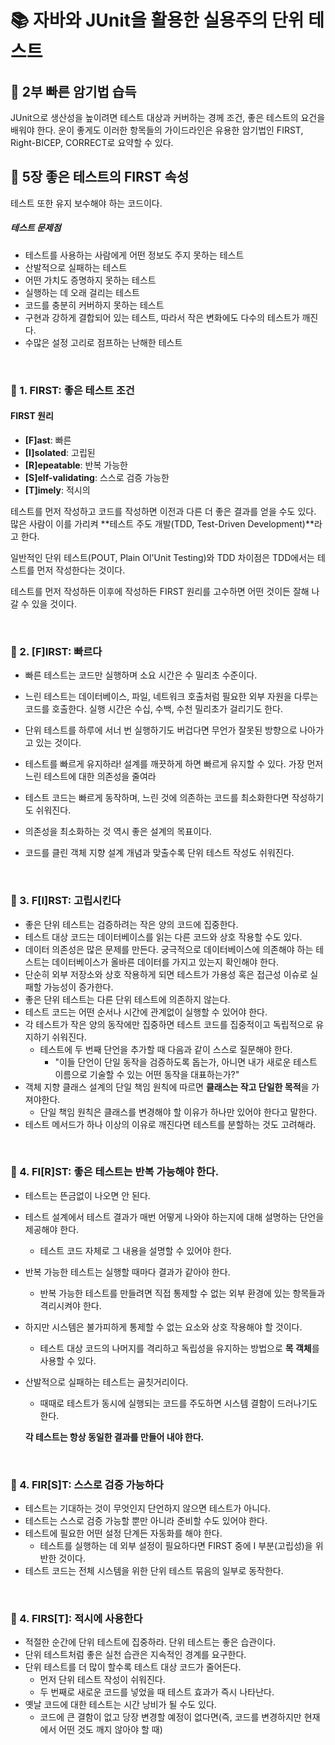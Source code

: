 # 📚 자바와 JUnit을 활용한 실용주의 단위 테스트 
## 📖 2부 빠른 암기법 습득

JUnit으로 생산성을 높이려면 테스트 대상과 커버하는 경께 조건, 좋은 테스트의 요건을 배워야 한다.
운이 좋게도 이러한 항목들의 가이드라인은 유용한 암기법인 FIRST, Right-BICEP, CORRECT로 요약할 수 있다.

## 🔎 5장 좋은 테스트의 FIRST 속성

테스트 또한 유지 보수해야 하는 코드이다. 

##### 테스트 문제점
- 테스트를 사용하는 사람에게 어떤 정보도 주지 못하는 테스트 
- 산발적으로 실패하는 테스트 
- 어떤 가치도 증명하지 못하는 테스트 
- 실행하는 데 오래 걸리는 테스트 
- 코드를 충분히 커버하지 못하는 테스트
- 구현과 강하게 결합되어 있는 테스트, 따라서 작은 변화에도 다수의 테스트가 깨진다. 
- 수많은 설정 고리로 점프하는 난해한 테스트

<br>

### 📍 1. FIRST: 좋은 테스트 조건 

#### FIRST 원리 
- **[F]ast**: 빠른
- **[I]solated**: 고립된
- **[R]epeatable**: 반복 가능한 
- **[S]elf-validating**: 스스로 검증 가능한 
- **[T]imely**: 적시의 

테스트를 먼저 작성하고 코드를 작성하면 이전과 다른 더 좋은 결과를 얻을 수도 있다. 
많은 사람이 이를 가리켜 **테스트 주도 개발(TDD, Test-Driven Development)**라고 한다. 

일반적인 단위 테스트(POUT, Plain Ol'Unit Testing)와 TDD 차이점은 TDD에서는 테스트를 먼저 작성한다는 것이다. 

테스트를 먼저 작성하든 이후에 작성하든 FIRST 원리를 고수하면 어떤 것이든 잘해 나갈 수 있을 것이다. 

<br>

### 📍 2. [F]IRST: 빠르다

- 빠른 테스트는 코드만 실행하며 소요 시간은 수 밀리초 수준이다. 
- 느린 테스트는 데이터베이스, 파일, 네트워크 호출처럼 필요한 외부 자원을 다루는 코드를 호출한다. 실행 시간은 수십, 수백, 수천 밀리초가 걸리기도 한다. 

- 단위 테스트를 하루에 서너 번 실행하기도 버겁다면 무언가 잘못된 방향으로 나아가고 있는 것이다. 
- 테스트를 빠르게 유지하라! 설계를 깨끗하게 하면 빠르게 유지할 수 있다. 가장 먼저 느린 테스트에 대한 의존성을 줄여라 

- 테스트 코드는 빠르게 동작하며, 느린 것에 의존하는 코드를 최소화한다면 작성하기도 쉬워진다. 
- 의존성을 최소화하는 것 역시 좋은 설계의 목표이다. 
- 코드를 클린 객체 지향 설계 개념과 맞출수록 단위 테스트 작성도 쉬워진다. 

<br>

### 📍 3. F[I]RST: 고립시킨다

- 좋은 단위 테스트는 검증하려는 작은 양의 코드에 집중한다. 
- 테스트 대상 코드는 데이터베이스를 읽는 다른 코드와 상호 작용할 수도 있다. 
- 데이터 의존성은 많은 문제를 만든다. 궁극적으로 데이터베이스에 의존해야 하는 테스트는 데이터베이스가 올바른 데이터를 가지고 있는지 확인해야 한다. 
- 단순히 외부 저장소와 상호 작용하게 되면 테스트가 가용성 혹은 접근성 이슈로 실패할 가능성이 증가한다. 
- 좋은 단위 테스트는 다른 단위 테스트에 의존하지 않는다. 
- 테스트 코드는 어떤 순서나 시간에 관계없이 실행할 수 있어야 한다. 
- 각 테스트가 작은 양의 동작에만 집중하면 테스트 코드를 집중적이고 독립적으로 유지하기 쉬워진다. 
  - 테스트에 두 번째 단언을 추가할 때 다음과 같이 스스로 질문해야 한다. 
    - "이들 단언이 단일 동작을 검증하도록 돕는가, 아니면 내가 새로운 테스트 이름으로 기술할 수 있는 어떤 동작을 대표하는가?"
- 객체 지향 클래스 설계의 단일 책임 원칙에 따르면 **클래스는 작고 단일한 목적**을 가져야한다.
  - 단일 책임 원칙은 클래스를 변경해야 할 이유가 하나만 있어야 한다고 말한다.
- 테스트 메서드가 하나 이상의 이유로 깨진다면 테스트를 분할하는 것도 고려해라. 

<br>

### 📍 4. FI[R]ST: 좋은 테스트는 반복 가능해야 한다.

- 테스트는 뜬금없이 나오면 안 된다. 
- 테스트 설계에서 테스트 결과가 매번 어떻게 나와야 하는지에 대해 설명하는 단언을 제공해야 한다. 
  - 테스트 코드 자체로 그 내용을 설명할 수 있어야 한다. 
- 반복 가능한 테스트는 실행할 때마다 결과가 같아야 한다. 
  - 반복 가능한 테스트를 만들려면 직접 통제할 수 없는 외부 환경에 있는 항목들과 격리시켜야 한다. 
- 하지만 시스템은 불가피하게 통제할 수 없는 요소와 상호 작용해야 할 것이다. 
  - 테스트 대상 코드의 나머지를 격리하고 독립성을 유지하는 방법으로 **목 객체**를 사용할 수 있다. 
- 산발적으로 실패하는 테스트는 골칫거리이다. 
  - 때때로 테스트가 동시에 실행되는 코드를 주도하면 시스템 결함이 드러나기도 한다. 
  
  **각 테스트는 항상 동일한 결과를 만들어 내야 한다.**

<br>

### 📍 4. FIR[S]T: 스스로 검증 가능하다

- 테스트는 기대하는 것이 무엇인지 단언하지 않으면 테스트가 아니다. 
- 테스트는 스스로 검증 가능할 뿐만 아니라 준비할 수도 있어야 한다. 
- 테스트에 필요한 어떤 설정 단계든 자동화를 해야 한다. 
  - 테스트를 실행하는 데 외부 설정이 필요하다면 FIRST 중에 I 부분(고립성)을 위반한 것이다. 
- 테스트 코드는 전체 시스템을 위한 단위 테스트 묶음의 일부로 동작한다.

<br>

### 📍 4. FIRS[T]: 적시에 사용한다

- 적절한 순간에 단위 테스트에 집중하라. 단위 테스트는 좋은 습관이다. 
- 단위 테스트처럼 좋은 실천 습관은 지속적인 경계를 요구한다. 
- 단위 테스트를 더 많이 할수록 테스트 대상 코드가 줄어든다. 
  - 먼저 단위 테스트 작성이 쉬워진다. 
  - 두 번째로 새로운 코드를 넣었을 때 테스트 효과가 즉시 나타난다.
- 옛날 코드에 대한 테스트는 시간 낭비가 될 수도 있다. 
  - 코드에 큰 결함이 없고 당장 변경할 예정이 없다면(즉, 코드를 변경하지만 현재에서 어떤 것도 깨지 않아야 할 때)
